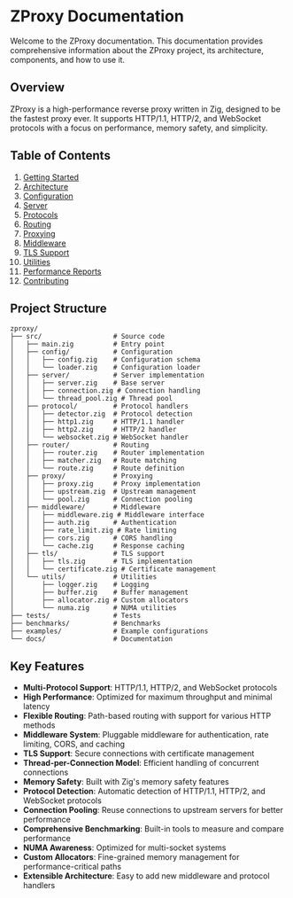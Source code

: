 # ZProxy Documentation

Welcome to the ZProxy documentation. This documentation provides comprehensive information about the ZProxy project, its architecture, components, and how to use it.

## Overview

ZProxy is a high-performance reverse proxy written in Zig, designed to be the fastest proxy ever. It supports HTTP/1.1, HTTP/2, and WebSocket protocols with a focus on performance, memory safety, and simplicity.

## Table of Contents

1. [Getting Started](getting_started.md)
2. [Architecture](architecture.md)
3. [Configuration](config/index.md)
4. [Server](server/index.md)
5. [Protocols](protocol/index.md)
6. [Routing](router/index.md)
7. [Proxying](proxy/index.md)
8. [Middleware](middleware/index.md)
9. [TLS Support](tls/index.md)
10. [Utilities](utils/index.md)
11. [Performance Reports](reports/index.md)
12. [Contributing](contributing.md)

## Project Structure

```
zproxy/
├── src/                  # Source code
│   ├── main.zig          # Entry point
│   ├── config/           # Configuration
│   │   ├── config.zig    # Configuration schema
│   │   └── loader.zig    # Configuration loader
│   ├── server/           # Server implementation
│   │   ├── server.zig    # Base server
│   │   ├── connection.zig # Connection handling
│   │   └── thread_pool.zig # Thread pool
│   ├── protocol/         # Protocol handlers
│   │   ├── detector.zig  # Protocol detection
│   │   ├── http1.zig     # HTTP/1.1 handler
│   │   ├── http2.zig     # HTTP/2 handler
│   │   └── websocket.zig # WebSocket handler
│   ├── router/           # Routing
│   │   ├── router.zig    # Router implementation
│   │   ├── matcher.zig   # Route matching
│   │   └── route.zig     # Route definition
│   ├── proxy/            # Proxying
│   │   ├── proxy.zig     # Proxy implementation
│   │   ├── upstream.zig  # Upstream management
│   │   └── pool.zig      # Connection pooling
│   ├── middleware/       # Middleware
│   │   ├── middleware.zig # Middleware interface
│   │   ├── auth.zig      # Authentication
│   │   ├── rate_limit.zig # Rate limiting
│   │   ├── cors.zig      # CORS handling
│   │   └── cache.zig     # Response caching
│   ├── tls/              # TLS support
│   │   ├── tls.zig       # TLS implementation
│   │   └── certificate.zig # Certificate management
│   └── utils/            # Utilities
│       ├── logger.zig    # Logging
│       ├── buffer.zig    # Buffer management
│       ├── allocator.zig # Custom allocators
│       └── numa.zig      # NUMA utilities
├── tests/                # Tests
├── benchmarks/           # Benchmarks
├── examples/             # Example configurations
└── docs/                 # Documentation
```

## Key Features

- **Multi-Protocol Support**: HTTP/1.1, HTTP/2, and WebSocket protocols
- **High Performance**: Optimized for maximum throughput and minimal latency
- **Flexible Routing**: Path-based routing with support for various HTTP methods
- **Middleware System**: Pluggable middleware for authentication, rate limiting, CORS, and caching
- **TLS Support**: Secure connections with certificate management
- **Thread-per-Connection Model**: Efficient handling of concurrent connections
- **Memory Safety**: Built with Zig's memory safety features
- **Protocol Detection**: Automatic detection of HTTP/1.1, HTTP/2, and WebSocket protocols
- **Connection Pooling**: Reuse connections to upstream servers for better performance
- **Comprehensive Benchmarking**: Built-in tools to measure and compare performance
- **NUMA Awareness**: Optimized for multi-socket systems
- **Custom Allocators**: Fine-grained memory management for performance-critical paths
- **Extensible Architecture**: Easy to add new middleware and protocol handlers
